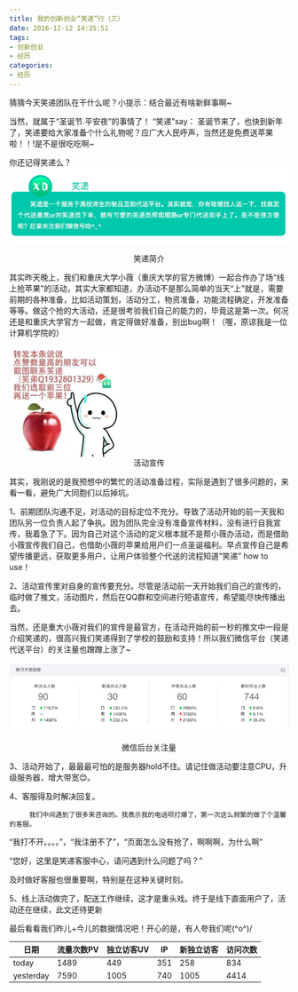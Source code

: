 ```yaml
---
title: 我的创新创业“笑递”行（三）
date: 2016-12-12 14:35:51
tags:
- 创新创业
- 经历
categories:
- 经历
---
```

 猜猜今天笑递团队在干什么呢？小提示：结合最近有啥新鲜事啊~

当然，就属于“圣诞节.平安夜”的事情了！
“笑递”say：
圣诞节来了，也快到新年了，笑递要给大家准备个什么礼物呢？应广大人民呼声，当然还是免费送苹果啦！！!是不是很吃吃啊~

你还记得笑递么？
![笑递简介](/images/XDintro.png)
<center>笑递简介</center>

 其实昨天晚上，我们和重庆大学小薇（重庆大学的官方微博）一起合作办了场“线上抢苹果”的活动，其实大家都知道，办活动不是那么简单的当天“上”就是，需要前期的各种准备，比如活动策划，活动分工，物资准备，功能流程确定，开发准备等等。做这个抢的大活动，还是很考验我们自己的能力的，毕竟这是第一次。何况还是和重庆大学官方一起做，肯定得做好准备，别出bug啊！（喔，原谅我是一位计算机学院的）

 <img src="/images/ActivityPub.jpg" width = "200" height = "200" alt="活动群宣传" align=center />
 <center>活动宣传</center>

 其实，我刚说的是我预想中的繁忙的活动准备过程，实际是遇到了很多问题的，来看一看，避免广大同胞们以后掉坑。

1、前期团队沟通不足，对活动的目标定位不充分。导致了活动开始的前一天我和团队另一位负责人起了争执。因为团队完全没有准备宣传材料，没有进行自我宣传，我着急了下。因为自己对这个活动的定义根本就不是帮小薇办活动，而是借助小薇宣传我们自己，也借助小薇的苹果给用户们一点圣诞福利。早点宣传自己是希望传播更远，获取更多用户，让用户体验整个代送的流程知道“笑递” how to use！

2、活动宣传里对自身的宣传要充分。尽管是活动前一天开始我们自己的宣传的，临时做了推文，活动图片，然后在QQ群和空间进行短语宣传，希望能尽快传播出去。

当然，还是重大小薇对我们的宣传是最官方，在活动开始的前一秒的推文中一段是介绍笑递的，很高兴我们笑递得到了学校的鼓励和支持！所以我们微信平台（笑递代送平台）的关注量也蹭蹭上涨了~

![活动数据](/images/ActivityMetric.png)
<center>微信后台关注量</center>

3、活动开始了，最最最可怕的是服务器hold不住。请记住做活动要注意CPU，升级服务器，增大带宽😊。

4、客服得及时解决回复。

         我们中间遇到了很多来咨询的。我表示我的电话呗打爆了，第一次这么频繁的做了个温馨的客服。

“我打不开。。。。”，“我注册不了”，“页面怎么没有抢了，啊啊啊，为什么啊”

“您好，这里是笑递客服中心，请问遇到什么问题了吗？”

及时做好客服也很重要啊，特别是在这种关键时刻。

5、线上活动做完了，配送工作继续，这才是重头戏。终于是线下直面用户了，活动还在继续，此文还待更新

最后看看我们昨儿+今儿的数据情况吧！开心的是，有人夸我们呢\(^o^)/

日期 | 流量次数PV | 独立访客UV | IP | 新独立访客 | 访问次数
---- | --- | --- | ---| ---| ---
today | 1489 | 449 | 351 | 258 | 834
yesterday |  7590 | 1005 | 740 | 1005 | 4414

